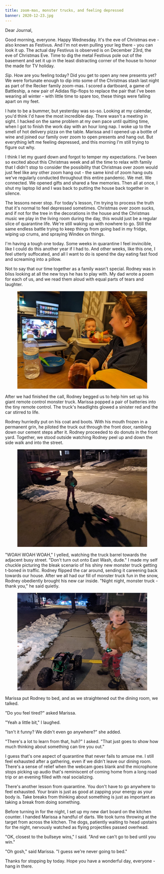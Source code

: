 ```yaml
---
title: zoom-mas, monster trucks, and feeling depressed
banner: 2020-12-23.jpg
---
```


Dear Journal,

Good morning, everyone.  Happy Wednesday.  It's the eve of Christmas
eve - also known as Festivus.  And I'm not even pulling your leg
there - you can look it up.  The actual day Festivus is observed is on
December 23rd, the eve of Christmas Eve.  Time to dig the metal
Festivus pole out of the basement and set it up in the least
distracting corner of the house to honor the made for TV holiday.

_Sip_.  How are you feeling today?  Did you get to open any new
presents yet?  We were fortunate enough to dip into some of the
Christmas stash last night as part of the Recker family zoom-mas.  I
scored a dartboard, a game of Battleship, a new pair of Adidas
flip-flops to replace the pair that I've been wearing all winter -
with little time to spare too, these things were falling apart on my
feet.

I hate to be a bummer, but yesterday was so-so.  Looking at my
calendar, you'd think I'd have the most incredible day.  There wasn't
a meeting in sight.  I hacked on the same problem at my own pace until
quitting time, when I got to finish the work day with an hour long
nap.  I woke up to the smell of hot delivery pizza on the table.
Marissa and I opened up a bottle of wine and joined our family over
zoom to open presents and hang out.  But everything left me feeling
depressed, and this morning I'm still trying to figure out why.

I think I let my guard down and forgot to temper my expectations.
I've been so excited about this Christmas week and all the time to
relax with family that I didn't stop to consider the possibility that
Christmas over zoom would just feel like any other zoom hang out - the
same kind of zoom hang outs we've regularly conducted throughout this
entire pandemic.  We met.  We connected.  We opened gifts and shared a
few memories.  Then all at once, I shut my laptop lid and I was back
to putting the house back together in silence.

The lessons never stop.  For today's lesson, I'm trying to process the
truth that it's normal to feel depressed sometimes.  Christmas over
zoom sucks, and if not for the tree in the decorations in the house
and the Christmas music we play in the living room during the day,
this would just be a regular slice of quarantine life.  We're still
waking up with nowhere to go.  Still the same endless battle trying to
keep things from going bad in my fridge, wiping up crums, and spraying
Windex on things.

I'm having a tough one today.  Some weeks in quarantine I feel
invincible, like I could do this another year if I had to.  And other
weeks, like this one, I feel utterly suffocated, and all I want to do
is spend the day eating fast food and screaming into a pillow.

Not to say that our time together as a family wasn't special.  Rodney
was in bliss looking at all the new toys he has to play with.  My dad
wrote a poem for each of us, and we read them aloud with equal parts
of tears and laughter.

<figure>
<a href="/images/2020-12-23-zoom-christmas.jpg">
<img alt="2020 12 23 zoom christmas" src="/images/2020-12-23-zoom-christmas.jpg"/>
</a>
</figure>

After we had finished the call, Rodney begged us to help him set up
his giant remote control monster truck.  Marissa popped a pair of
batteries into the tiny remote control.  The truck's headlights glowed
a sinister red and the car stirred to life.

Rodney hurriedly put on his coat and boots.  With his mouth frozen in
a permanent grin, he piloted the truck out through the front door,
rambling down our cement steps after it.  Rodney proceeded to do
donuts in the front yard.  Together, we stood outside watching Rodney
peel up and down the side walk and into the street.

<figure>
<a href="/images/2020-12-23-monster-truck.jpg">
<img alt="2020 12 23 monster truck" src="/images/2020-12-23-monster-truck.jpg"/>
</a>
</figure>


"WOAH WOAH WOAH," I yelled, watching the truck barrel towards the
adjacent busy street.  "Don't turn out onto East Wash, dude."  I made
my self chuckle picturing the bleak scenario of his shiny new monster
truck getting t-boned in traffic.  Rodney flipped the car around,
sending it careening back towards our house.  After we all had our
fill of monster truck fun in the snow, Rodney obediently brought his
new car inside.  "Night night, monster truck - thank you," he said
quietly.

<figure>
<a href="/images/2020-12-23-monster-truck-2.jpg">
<img alt="2020 12 23 monster truck 2" src="/images/2020-12-23-monster-truck-2.jpg"/>
</a>
</figure>

Marissa put Rodney to bed, and as we straightened out the dining room,
we talked.

"Do you feel tired?" asked Marissa.

"Yeah a little bit," I laughed.

"Isn't it funny?  We didn't even go anywhere?" she added.

"There's a lot to learn from that, huh?" I asked.  "That just goes to
show how much thinking about something can tire you out."

I guess that's one aspect of quarantine that never fails to amuse me.
I still feel exhausted after a gathering, even if we didn't leave our
dining room.  There's a sense of relief when the webcam goes blank and
the microphone stops picking up audio that's reminiscent of coming
home from a long road trip or an evening filled with real socializing.

There's another lesson from quarantine.  You don't have to go anywhere
to feel exhausted.  Your brain is just as good at zapping your energy
as your body is.  Take breaks from thinking about something is just as
important as taking a break from doing something.

Before turning in for the night, I set up my new dart board on the
kitchen counter.  I handed Marissa a handful of darts.  We took turns
throwing at the target from across the kitchen.  The dogs, patiently
waiting to head upstairs for the night, nervously watched as flying
projectiles passed overhead.

"OK, closest to the bullseye wins," I said.  "And we can't go to bed
until you win."

"Oh gosh," said Marissa.  "I guess we're never going to bed."

Thanks for stopping by today.  Hope you have a wonderful day,
everyone - hang in there.
